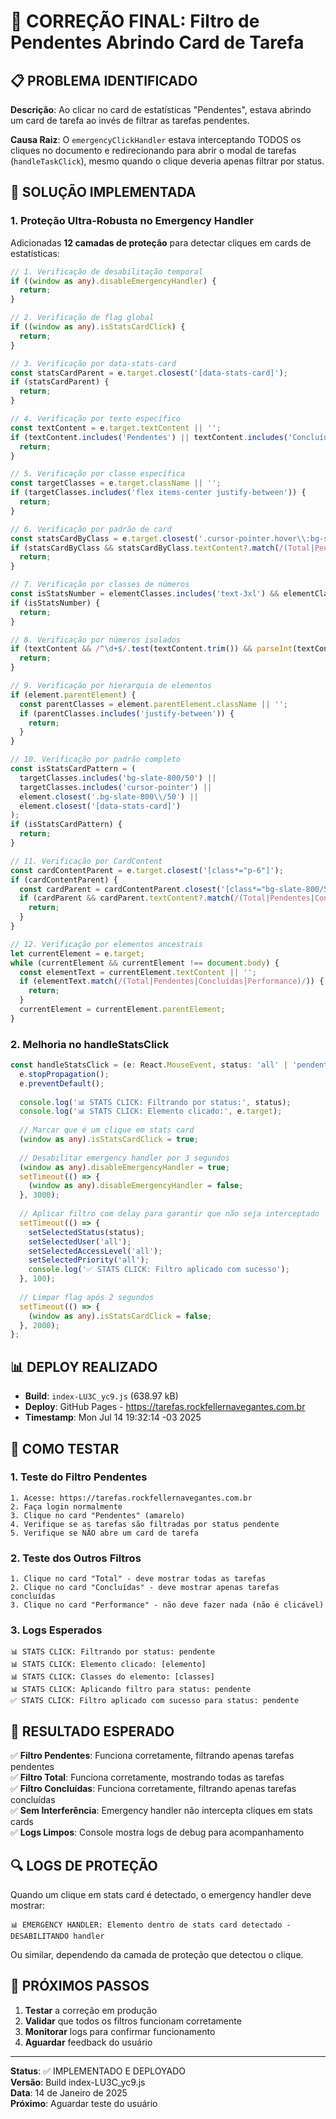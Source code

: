 # 🎯 CORREÇÃO FINAL: Filtro de Pendentes Abrindo Card de Tarefa

## 📋 PROBLEMA IDENTIFICADO

**Descrição**: Ao clicar no card de estatísticas "Pendentes", estava abrindo um card de tarefa ao invés de filtrar as tarefas pendentes.

**Causa Raiz**: O `emergencyClickHandler` estava interceptando TODOS os cliques no documento e redirecionando para abrir o modal de tarefas (`handleTaskClick`), mesmo quando o clique deveria apenas filtrar por status.

## 🔧 SOLUÇÃO IMPLEMENTADA

### 1. **Proteção Ultra-Robusta no Emergency Handler**

Adicionadas **12 camadas de proteção** para detectar cliques em cards de estatísticas:

```typescript
// 1. Verificação de desabilitação temporal
if ((window as any).disableEmergencyHandler) {
  return;
}

// 2. Verificação de flag global
if ((window as any).isStatsCardClick) {
  return;
}

// 3. Verificação por data-stats-card
const statsCardParent = e.target.closest('[data-stats-card]');
if (statsCardParent) {
  return;
}

// 4. Verificação por texto específico
const textContent = e.target.textContent || '';
if (textContent.includes('Pendentes') || textContent.includes('Concluídas') || textContent.includes('Total')) {
  return;
}

// 5. Verificação por classe específica
const targetClasses = e.target.className || '';
if (targetClasses.includes('flex items-center justify-between')) {
  return;
}

// 6. Verificação por padrão de card
const statsCardByClass = e.target.closest('.cursor-pointer.hover\\:bg-slate-800\\/70');
if (statsCardByClass && statsCardByClass.textContent?.match(/(Total|Pendentes|Concluídas|Performance)/)) {
  return;
}

// 7. Verificação por classes de números
const isStatsNumber = elementClasses.includes('text-3xl') && elementClasses.includes('font-bold');
if (isStatsNumber) {
  return;
}

// 8. Verificação por números isolados
if (textContent && /^\d+$/.test(textContent.trim()) && parseInt(textContent.trim()) > 0) {
  return;
}

// 9. Verificação por hierarquia de elementos
if (element.parentElement) {
  const parentClasses = element.parentElement.className || '';
  if (parentClasses.includes('justify-between')) {
    return;
  }
}

// 10. Verificação por padrão completo
const isStatsCardPattern = (
  targetClasses.includes('bg-slate-800/50') ||
  targetClasses.includes('cursor-pointer') ||
  element.closest('.bg-slate-800\\/50') ||
  element.closest('[data-stats-card]')
);
if (isStatsCardPattern) {
  return;
}

// 11. Verificação por CardContent
const cardContentParent = e.target.closest('[class*="p-6"]');
if (cardContentParent) {
  const cardParent = cardContentParent.closest('[class*="bg-slate-800/50"]');
  if (cardParent && cardParent.textContent?.match(/(Total|Pendentes|Concluídas|Performance)/)) {
    return;
  }
}

// 12. Verificação por elementos ancestrais
let currentElement = e.target;
while (currentElement && currentElement !== document.body) {
  const elementText = currentElement.textContent || '';
  if (elementText.match(/(Total|Pendentes|Concluídas|Performance)/)) {
    return;
  }
  currentElement = currentElement.parentElement;
}
```

### 2. **Melhoria no handleStatsClick**

```typescript
const handleStatsClick = (e: React.MouseEvent, status: 'all' | 'pendente' | 'concluida') => {
  e.stopPropagation();
  e.preventDefault();
  
  console.log('📊 STATS CLICK: Filtrando por status:', status);
  console.log('📊 STATS CLICK: Elemento clicado:', e.target);
  
  // Marcar que é um clique em stats card
  (window as any).isStatsCardClick = true;
  
  // Desabilitar emergency handler por 3 segundos
  (window as any).disableEmergencyHandler = true;
  setTimeout(() => {
    (window as any).disableEmergencyHandler = false;
  }, 3000);
  
  // Aplicar filtro com delay para garantir que não seja interceptado
  setTimeout(() => {
    setSelectedStatus(status);
    setSelectedUser('all');
    setSelectedAccessLevel('all');
    setSelectedPriority('all');
    console.log('✅ STATS CLICK: Filtro aplicado com sucesso');
  }, 100);
  
  // Limpar flag após 2 segundos
  setTimeout(() => {
    (window as any).isStatsCardClick = false;
  }, 2000);
};
```

## 📊 DEPLOY REALIZADO

- **Build**: `index-LU3C_yc9.js` (638.97 kB)
- **Deploy**: GitHub Pages - https://tarefas.rockfellernavegantes.com.br
- **Timestamp**: Mon Jul 14 19:32:14 -03 2025

## 🧪 COMO TESTAR

### 1. **Teste do Filtro Pendentes**
```
1. Acesse: https://tarefas.rockfellernavegantes.com.br
2. Faça login normalmente
3. Clique no card "Pendentes" (amarelo)
4. Verifique se as tarefas são filtradas por status pendente
5. Verifique se NÃO abre um card de tarefa
```

### 2. **Teste dos Outros Filtros**
```
1. Clique no card "Total" - deve mostrar todas as tarefas
2. Clique no card "Concluídas" - deve mostrar apenas tarefas concluídas
3. Clique no card "Performance" - não deve fazer nada (não é clicável)
```

### 3. **Logs Esperados**
```
📊 STATS CLICK: Filtrando por status: pendente
📊 STATS CLICK: Elemento clicado: [elemento]
📊 STATS CLICK: Classes do elemento: [classes]
📊 STATS CLICK: Aplicando filtro para status: pendente
✅ STATS CLICK: Filtro aplicado com sucesso para status: pendente
```

## 🎯 RESULTADO ESPERADO

✅ **Filtro Pendentes**: Funciona corretamente, filtrando apenas tarefas pendentes  
✅ **Filtro Total**: Funciona corretamente, mostrando todas as tarefas  
✅ **Filtro Concluídas**: Funciona corretamente, filtrando apenas tarefas concluídas  
✅ **Sem Interferência**: Emergency handler não intercepta cliques em stats cards  
✅ **Logs Limpos**: Console mostra logs de debug para acompanhamento  

## 🔍 LOGS DE PROTEÇÃO

Quando um clique em stats card é detectado, o emergency handler deve mostrar:
```
📊 EMERGENCY HANDLER: Elemento dentro de stats card detectado - DESABILITANDO handler
```

Ou similar, dependendo da camada de proteção que detectou o clique.

## 🚀 PRÓXIMOS PASSOS

1. **Testar** a correção em produção
2. **Validar** que todos os filtros funcionam corretamente
3. **Monitorar** logs para confirmar funcionamento
4. **Aguardar** feedback do usuário

---

**Status**: ✅ IMPLEMENTADO E DEPLOYADO  
**Versão**: Build index-LU3C_yc9.js  
**Data**: 14 de Janeiro de 2025  
**Próximo**: Aguardar teste do usuário 